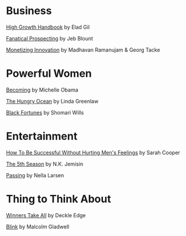 
# Business 

[High Growth Handbook](https://amzn.to/2WMd65K) by Elad Gil 

[Fanatical Prospecting](https://amzn.to/2OmZjQb) by Jeb Blount

[Monetizing Innovation](https://amzn.to/2LCr09K) by Madhavan Ramanujam & Georg Tacke 

# Powerful Women

[Becoming](https://amzn.to/2OjV3B1) by Michelle Obama 

[The Hungry Ocean](https://www.amazon.com/The-Hungry-Ocean/dp/B001IV0EK6/) by Linda Greenlaw

[Black Fortunes](https://www.amazon.com/Black-Fortunes-African-Americans-Millionaires-ebook/dp/B07192GQWB) by Shomari Wills

# Entertainment 

[How To Be Successful Without Hurting Men's Feelings](https://amzn.to/2NRNRM6) by Sarah Cooper  

[The 5th Season](https://amzn.to/2NTYrSG) by N.K. Jemisin

[Passing](https://amzn.to/2XgD0iv) by Nella Larsen


# Thing to Think About

[Winners Take All](https://amzn.to/2NWm5OM) by Deckle Edge 

[Blink](https://www.amazon.com/Blink-Power-Thinking-Without/dp/0316010669) by Malcolm Gladwell
